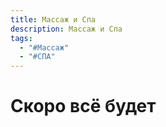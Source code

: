 ```yaml
---
title: Массаж и Спа
description: Массаж и Спа
tags:
  - "#Массаж"
  - "#СПА"
---
```

# Скоро всё будет